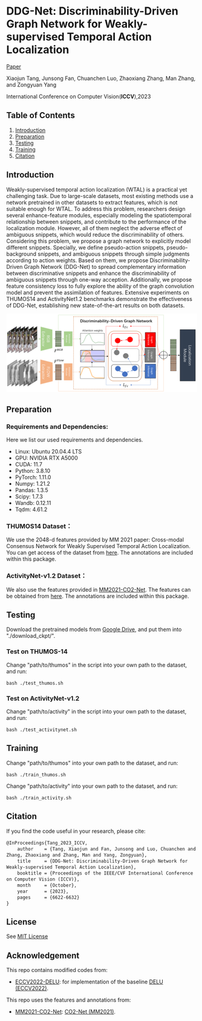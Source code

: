 # DDG-Net: Discriminability-Driven Graph Network for Weakly-supervised Temporal Action Localization
[Paper](https://arxiv.org/abs/2307.16415)

Xiaojun Tang, Junsong Fan, Chuanchen Luo, Zhaoxiang Zhang, Man Zhang, and Zongyuan Yang

International Conference on Computer Vision(**ICCV**),2023

## Table of Contents
1. [Introduction](#introduction)
1. [Preparation](#preparation)
1. [Testing](#testing)
1. [Training](#training)
1. [Citation](#citation)

## Introduction
Weakly-supervised temporal action localization (WTAL) is a practical yet challenging task. Due to large-scale datasets, most existing methods use a network pretrained in other datasets to extract features, which is not suitable enough for WTAL. To address this problem, researchers design several enhance-feature modules, especially modeling the spatiotemporal relationship between snippets, and contribute to the performance of the localization module. However, all of them neglect the adverse effect of ambiguous snippets, which would reduce the discriminability of others. Considering this problem, we propose a graph network to explicitly model different snippets. Specially, we define pseudo-action snippets, pseudo-background snippets, and ambiguous snippets through simple judgments according to action weights. Based on them, we propose Discriminability-Driven Graph Network (DDG-Net) to spread complementary information between discriminative snippets and enhance the discriminability of ambiguous snippets through one-way acception. Additionally, we propose feature consistency loss to fully explore the ability of the graph convolution model and prevent the assimilation of features. Extensive experiments on THUMOS14 and ActivityNet1.2 benchmarks demonstrate the effectiveness of DDG-Net, establishing new state-of-the-art results on both datasets.

![avatar](./figs/overview1.png)

## Preparation
### Requirements and Dependencies:
Here we list our used requirements and dependencies.
 - Linux: Ubuntu 20.04.4 LTS
 - GPU: NVIDIA RTX A5000
 - CUDA: 11.7
 - Python: 3.8.10
 - PyTorch: 1.11.0
 - Numpy: 1.21.2
 - Pandas: 1.3.5
 - Scipy: 1.7.3 
 - Wandb: 0.12.11
 - Tqdm: 4.61.2

### THUMOS14 Dataset：
We use the 2048-d features provided by MM 2021 paper: Cross-modal Consensus Network for Weakly Supervised Temporal Action Localization. You can get access of the dataset from [here](https://rpi.app.box.com/s/hf6djlgs7vnl7a2oamjt0vkrig42pwho). The annotations are included within this package.

### ActivityNet-v1.2 Dataset：
We also use the features provided in [MM2021-CO2-Net](https://github.com/harlanhong/MM2021-CO2-Net). The features can be obtained from [here](https://rpi.app.box.com/s/hf6djlgs7vnl7a2oamjt0vkrig42pwho). The annotations are included within this package.

## Testing
Download the pretrained models from [Google Drive](https://drive.google.com/drive/folders/1ZcYKjZMPCp8aRNukyt8bZ0xYsMXYy7DM?usp=drive_link), and put them into "./download_ckpt/".

### Test on THUMOS-14
Change "path/to/thumos" in the script into your own path to the dataset, and run:
```
bash ./test_thumos.sh
```

### Test on ActivityNet-v1.2
Change "path/to/activity" in the script into your own path to the dataset, and run:
```
bash ./test_activitynet.sh
```

## Training
Change "path/to/thumos" into your own path to the dataset, and run:
```
bash ./train_thumos.sh
```

Change "path/to/activity" into your own path to the dataset, and run:
```
bash ./train_activity.sh
```

## Citation
If you find the code useful in your research, please cite:

    @InProceedings{Tang_2023_ICCV,
        author    = {Tang, Xiaojun and Fan, Junsong and Luo, Chuanchen and Zhang, Zhaoxiang and Zhang, Man and Yang, Zongyuan},
        title     = {DDG-Net: Discriminability-Driven Graph Network for Weakly-supervised Temporal Action Localization},
        booktitle = {Proceedings of the IEEE/CVF International Conference on Computer Vision (ICCV)},
        month     = {October},
        year      = {2023},
        pages     = {6622-6632}
    }

## License

See [MIT License](/LICENSE)

## Acknowledgement

This repo contains modified codes from:
 - [ECCV2022-DELU](https://github.com/MengyuanChen21/ECCV2022-DELU): for implementation of the baseline [DELU (ECCV2022)](https://www.ecva.net/papers/eccv_2022/papers_ECCV/papers/136640190.pdf).

This repo uses the features and annotations from:
 - [MM2021-CO2-Net](https://github.com/harlanhong/MM2021-CO2-Net): [CO2-Net (MM2021)](https://arxiv.org/abs/2107.12589).

